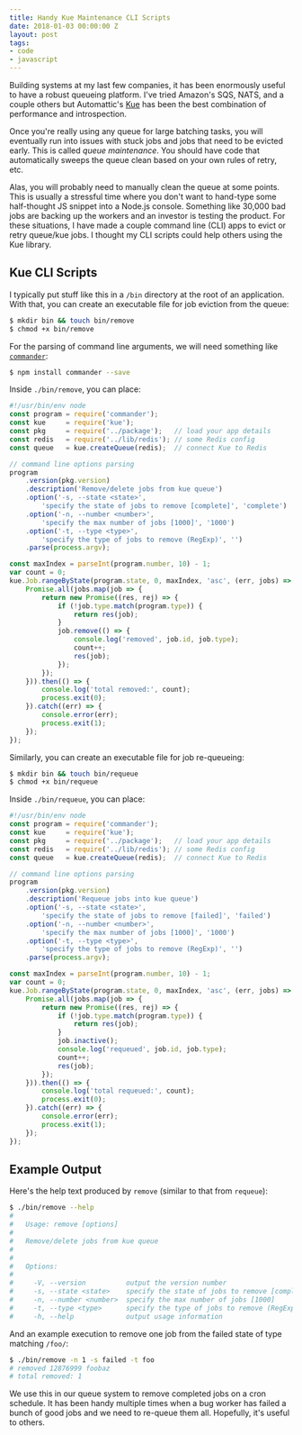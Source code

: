 ```yaml
---
title: Handy Kue Maintenance CLI Scripts
date: 2018-01-03 00:00:00 Z
layout: post
tags:
- code
- javascript
---
```


Building systems at my last few companies, it has been enormously useful to have a robust queueing platform. I've tried Amazon's SQS, NATS, and a couple others but Automattic's [Kue][0] has been the best combination of performance and introspection.

Once you're really using any queue for large batching tasks, you will eventually run into issues with stuck jobs and jobs that need to be evicted early. This is called _queue maintenance_. You should have code that automatically sweeps the queue clean based on your own rules of retry, etc.

Alas, you will probably need to manually clean the queue at some points. This is usually a stressful time where you don't want to hand-type some half-thought JS snippet into a Node.js console. Something like 30,000 bad jobs are backing up the workers and an investor is testing the product. For these situations, I have made a couple command line (CLI) apps to evict or retry queue/kue jobs. I thought my CLI scripts could help others using the Kue library.

## Kue CLI Scripts

I typically put stuff like this in a `/bin` directory at the root of an application. With that, you can create an executable file for job eviction from the queue:

~~~sh
$ mkdir bin && touch bin/remove
$ chmod +x bin/remove
~~~

For the parsing of command line arguments, we will need something like [`commander`][1]:

~~~sh
$ npm install commander --save
~~~

Inside `./bin/remove`, you can place:

~~~js
#!/usr/bin/env node
const program = require('commander');
const kue     = require('kue');
const pkg     = require('../package');   // load your app details
const redis   = require('../lib/redis'); // some Redis config
const queue   = kue.createQueue(redis);  // connect Kue to Redis

// command line options parsing
program
    .version(pkg.version)
    .description('Remove/delete jobs from kue queue')
    .option('-s, --state <state>',
        'specify the state of jobs to remove [complete]', 'complete')
    .option('-n, --number <number>',
        'specify the max number of jobs [1000]', '1000')
    .option('-t, --type <type>',
        'specify the type of jobs to remove (RegExp)', '')
    .parse(process.argv);

const maxIndex = parseInt(program.number, 10) - 1;
var count = 0;
kue.Job.rangeByState(program.state, 0, maxIndex, 'asc', (err, jobs) => {
    Promise.all(jobs.map(job => {
        return new Promise((res, rej) => {
            if (!job.type.match(program.type)) {
                return res(job);
            }
            job.remove(() => {
                console.log('removed', job.id, job.type);
                count++;
                res(job);
            });
        });
    })).then(() => {
        console.log('total removed:', count);
        process.exit(0);
    }).catch((err) => {
        console.error(err);
        process.exit(1);
    });
});
~~~

Similarly, you can create an executable file for job re-queueing:

~~~sh
$ mkdir bin && touch bin/requeue
$ chmod +x bin/requeue
~~~

Inside `./bin/requeue`, you can place:

~~~js
#!/usr/bin/env node
const program = require('commander');
const kue     = require('kue');
const pkg     = require('../package');   // load your app details
const redis   = require('../lib/redis'); // some Redis config
const queue   = kue.createQueue(redis);  // connect Kue to Redis

// command line options parsing
program
    .version(pkg.version)
    .description('Requeue jobs into kue queue')
    .option('-s, --state <state>',
        'specify the state of jobs to remove [failed]', 'failed')
    .option('-n, --number <number>',
        'specify the max number of jobs [1000]', '1000')
    .option('-t, --type <type>',
        'specify the type of jobs to remove (RegExp)', '')
    .parse(process.argv);

const maxIndex = parseInt(program.number, 10) - 1;
var count = 0;
kue.Job.rangeByState(program.state, 0, maxIndex, 'asc', (err, jobs) => {
    Promise.all(jobs.map(job => {
        return new Promise((res, rej) => {
            if (!job.type.match(program.type)) {
                return res(job);
            }
            job.inactive();
            console.log('requeued', job.id, job.type);
            count++;
            res(job);
        });
    })).then(() => {
        console.log('total requeued:', count);
        process.exit(0);
    }).catch((err) => {
        console.error(err);
        process.exit(1);
    });
});
~~~

## Example Output

Here's the help text produced by `remove` (similar to that from `requeue`):

~~~sh
$ ./bin/remove --help
# 
#   Usage: remove [options]
# 
#   Remove/delete jobs from kue queue
# 
# 
#   Options:
# 
#     -V, --version          output the version number
#     -s, --state <state>    specify the state of jobs to remove [complete]
#     -n, --number <number>  specify the max number of jobs [1000]
#     -t, --type <type>      specify the type of jobs to remove (RegExp)
#     -h, --help             output usage information
~~~

And an example execution to remove one job from the failed state of type matching `/foo/`:

~~~sh
$ ./bin/remove -n 1 -s failed -t foo
# removed 12876999 foobaz
# total removed: 1
~~~

We use this in our queue system to remove completed jobs on a cron schedule. It has been handy multiple times when a bug worker has failed a bunch of good jobs and we need to re-queue them all. Hopefully, it's useful to others.

[0]: https://github.com/Automattic/kue
[1]: https://github.com/tj/commander.js
